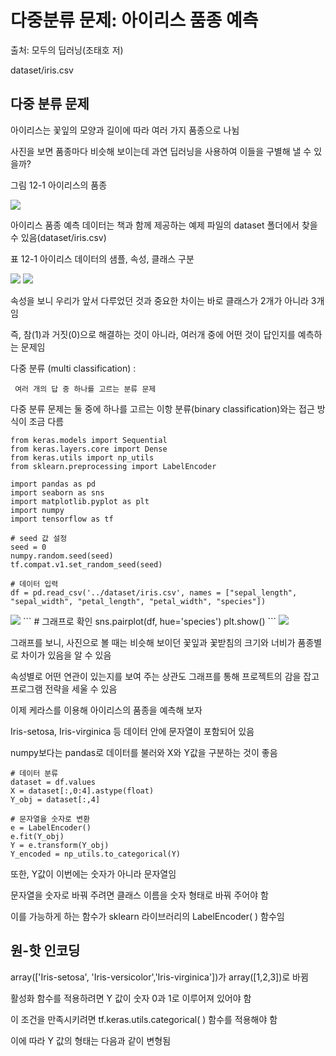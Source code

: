 # 다중분류 문제: 아이리스 품종 예측

출처: 모두의 딥러닝(조태호 저)

dataset/iris.csv

## 다중 분류 문제

아이리스는 꽃잎의 모양과 길이에 따라 여러 가지 품종으로 나뉨

사진을 보면 품종마다 비슷해 보이는데 과연 딥러닝을 사용하여 이들을 구별해 낼 수 있을까?

그림 12-1  아이리스의 품종

<img src="https://user-images.githubusercontent.com/54765256/90972422-cea22300-e553-11ea-8047-206d11ffef06.png">

아이리스 품종 예측 데이터는 책과 함께 제공하는 예제 파일의 dataset 폴더에서 찾을 수 있음(dataset/iris.csv)

표 12-1  아이리스 데이터의 샘플, 속성, 클래스 구분

<img src = "https://user-images.githubusercontent.com/54765256/90972436-f7c2b380-e553-11ea-858c-cb114bb282d7.png">

<img src = "https://user-images.githubusercontent.com/54765256/90972447-1163fb00-e554-11ea-9e11-7b5815d31865.png">

속성을 보니 우리가 앞서 다루었던 것과 중요한 차이는 바로 클래스가 2개가 아니라 3개임

즉, 참(1)과 거짓(0)으로 해결하는 것이 아니라, 여러개 중에 어떤 것이 답인지를 예측하는 문제임

다중 분류 (multi classification) :

     여러 개의 답 중 하나를 고르는 분류 문제
     
다중 분류 문제는 둘 중에 하나를 고르는 이항 분류(binary classification)와는 접근 방식이 조금 다름

```
from keras.models import Sequential
from keras.layers.core import Dense
from keras.utils import np_utils
from sklearn.preprocessing import LabelEncoder

import pandas as pd
import seaborn as sns
import matplotlib.pyplot as plt
import numpy
import tensorflow as tf

# seed 값 설정
seed = 0
numpy.random.seed(seed)
tf.compat.v1.set_random_seed(seed)

# 데이터 입력
df = pd.read_csv('../dataset/iris.csv', names = ["sepal_length", "sepal_width", "petal_length", "petal_width", "species"])
```
<img src="https://user-images.githubusercontent.com/54765256/90972957-889b8e00-e558-11ea-9d61-47ccc80fa083.png">
```
# 그래프로 확인
sns.pairplot(df, hue='species')
plt.show()
```
<img src="https://user-images.githubusercontent.com/54765256/90973007-ee881580-e558-11ea-9d3c-c0726465df72.png">

그래프를 보니, 사진으로 볼 때는 비슷해 보이던 꽃잎과 꽃받침의 크기와 너비가 품종별로 차이가 있음을 알 수 있음

속성별로 어떤 연관이 있는지를 보여 주는 상관도 그래프를 통해 프로젝트의 감을 잡고 프로그램 전략을 세울 수 있음

이제 케라스를 이용해 아이리스의 품종을 예측해 보자

Iris-setosa, Iris-virginica 등 데이터 안에 문자열이 포함되어 있음
                                    
numpy보다는 pandas로 데이터를 불러와 X와 Y값을 구분하는 것이 좋음
```
# 데이터 분류
dataset = df.values
X = dataset[:,0:4].astype(float)
Y_obj = dataset[:,4]

# 문자열을 숫자로 변환
e = LabelEncoder()
e.fit(Y_obj)
Y = e.transform(Y_obj)
Y_encoded = np_utils.to_categorical(Y)
```
또한, Y값이 이번에는 숫자가 아니라 문자열임

문자열을 숫자로 바꿔 주려면 클래스 이름을 숫자 형태로 바꿔 주어야 함

이를 가능하게 하는 함수가 sklearn 라이브러리의 LabelEncoder( ) 함수임

## 원-핫 인코딩

array(['Iris-setosa', 'Iris-versicolor','Iris-virginica'])가 array([1,2,3])로 바뀜

활성화 함수를 적용하려면 Y 값이 숫자 0과 1로 이루어져 있어야 함

이 조건을 만족시키려면 tf.keras.utils.categorical( ) 함수를 적용해야 함

이에 따라 Y 값의 형태는 다음과 같이 변형됨













